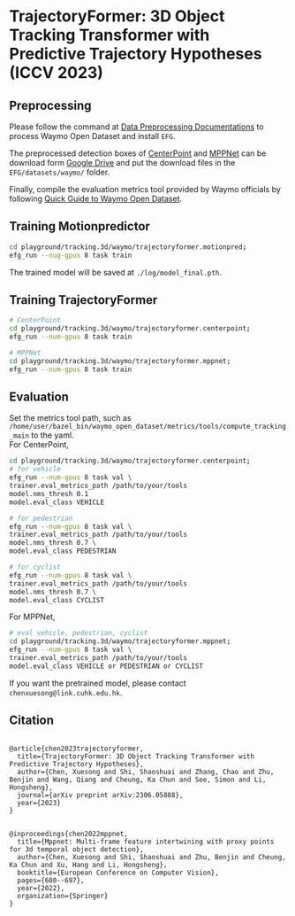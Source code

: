 
# TrajectoryFormer: 3D Object Tracking Transformer with Predictive Trajectory Hypotheses (ICCV 2023)

## Preprocessing
Please follow the command at [Data Preprocessing Documentations](../../../../README.md) to process Waymo Open Dataset and install `EFG`.

The preprocessed detection boxes of [CenterPoint](https://arxiv.org/abs/2006.11275) and [MPPNet](https://arxiv.org/abs/2205.05979) can be download form [Google Drive](https://drive.google.com/drive/folders/1SPbkf04DxB3brCKnM3N8_4XgWTOfNMyF?usp=sharing) and put the download files in the `EFG/datasets/waymo/` folder.

Finally, compile the evaluation metrics tool provided by Waymo officials by following [Quick Guide to Waymo Open Dataset](https://github.com/waymo-research/waymo-open-dataset/blob/v1.5.0/docs/quick_start.md).

## Training Motionpredictor

```bash
cd playground/tracking.3d/waymo/trajectoryformer.motionpred;
efg_run --nug-gpus 8 task train
```
The trained model will be saved at `./log/model_final.pth`.

## Training TrajectoryFormer

```bash
# CenterPoint
cd playground/tracking.3d/waymo/trajectoryformer.centerpoint;
efg_run --num-gpus 8 task train 

# MPPNet 
cd playground/tracking.3d/waymo/trajectoryformer.mppnet;
efg_run --num-gpus 8 task train 
```

## Evaluation
Set the metrics tool path, such as `/home/user/bazel_bin/waymo_open_dataset/metrics/tools/compute_tracking_main` to the yaml. \
For CenterPoint,
```bash
cd playground/tracking.3d/waymo/trajectoryformer.centerpoint;
# for vehicle
efg_run --num-gpus 8 task val \
trainer.eval_metrics_path /path/to/your/tools 
model.nms_thresh 0.1
model.eval_class VEHICLE

# for pedestrian
efg_run --num-gpus 8 task val \
trainer.eval_metrics_path /path/to/your/tools 
model.nms_thresh 0.7 \
model.eval_class PEDESTRIAN

# for cyclist
efg_run --num-gpus 8 task val \
trainer.eval_metrics_path /path/to/your/tools 
model.nms_thresh 0.7 \
model.eval_class CYCLIST
```

For MPPNet,
```bash
# eval vehicle, pedestrian, cyclist
cd playground/tracking.3d/waymo/trajectoryformer.mppnet;
efg_run --num-gpus 8 task val \
trainer.eval_metrics_path /path/to/your/tools
model.eval_class VEHICLE or PEDESTRIAN or CYCLIST
```
If you want the pretrained model, please contact `chenxuesong@link.cuhk.edu.hk`.

## Citation
```

@article{chen2023trajectoryformer,
  title={TrajectoryFormer: 3D Object Tracking Transformer with Predictive Trajectory Hypotheses},
  author={Chen, Xuesong and Shi, Shaoshuai and Zhang, Chao and Zhu, Benjin and Wang, Qiang and Cheung, Ka Chun and See, Simon and Li, Hongsheng},
  journal={arXiv preprint arXiv:2306.05888},
  year={2023}
}


@inproceedings{chen2022mppnet,
  title={Mppnet: Multi-frame feature intertwining with proxy points for 3d temporal object detection},
  author={Chen, Xuesong and Shi, Shaoshuai and Zhu, Benjin and Cheung, Ka Chun and Xu, Hang and Li, Hongsheng},
  booktitle={European Conference on Computer Vision},
  pages={680--697},
  year={2022},
  organization={Springer}
}

```

